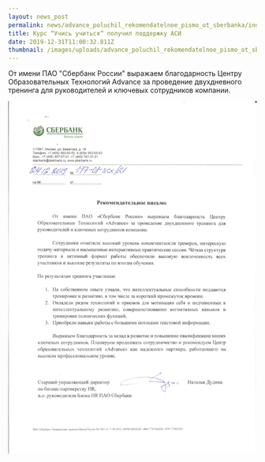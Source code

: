 ```yaml
---
layout: news_post
permalink: news/advance_poluchil_rekomendatelnoe_pismo_ot_sberbanka/index.html
title: Курс “Учись учиться” получил поддержку АСИ
date: 2019-12-31T11:00:32.811Z
thumbnail: /images/uploads/advance_poluchil_rekomendatelnoe_pismo_ot_sberbanka-01.jpg
---
```

От имени ПАО "Сбербанк России" выражаем благодарность Центру Образовательных Технологий Advance за проведение двухдневного тренинга для руководителей и ключевых сотрудников компании.

![](/images/uploads/advance_poluchil_rekomendatelnoe_pismo_ot_sberbanka-02.jpg)